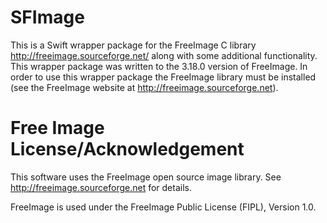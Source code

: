 # SFImage

This is a Swift wrapper package for the FreeImage C library http://freeimage.sourceforge.net/ along with some additional functionality. This wrapper package was written to the 3.18.0 version of FreeImage. In order to use this wrapper package the FreeImage library must be installed (see the FreeImage website at http://freeimage.sourceforge.net).

# Free Image License/Acknowledgement
This software uses the FreeImage open source image library. See http://freeimage.sourceforge.net for details.

FreeImage is used under the FreeImage Public License (FIPL), Version 1.0.